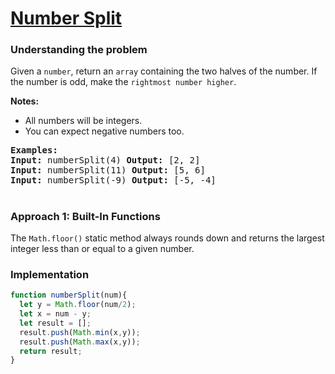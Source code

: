 # [Number Split](https://edabit.com/challenge/xsi99TwpGyFC8KS6d)

### Understanding the problem

Given a `number`, return an `array` containing the two halves of the number. If the number is odd, make the `rightmost number higher`.

<b>Notes:</b> 
- All numbers will be integers.
- You can expect negative numbers too.

<pre>
<b>Examples:</b>
<b>Input:</b> numberSplit(4) <b>Output:</b> [2, 2]
<b>Input:</b> numberSplit(11) <b>Output:</b> [5, 6]
<b>Input:</b> numberSplit(-9) <b>Output:</b> [-5, -4]
</pre>

#
### Approach 1: Built-In Functions  
The `Math.floor()` static method always rounds down and returns the largest integer less than or equal to a given number.

### Implementation
```js
function numberSplit(num){
  let y = Math.floor(num/2);
  let x = num - y;
  let result = [];
  result.push(Math.min(x,y));
  result.push(Math.max(x,y));
  return result;
}
```

